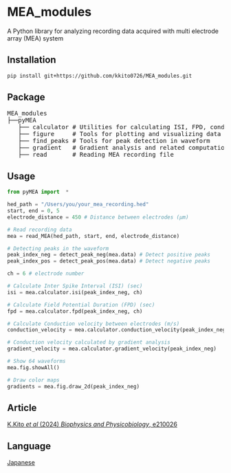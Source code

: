 # MEA_modules
A Python library for analyzing recording data acquired with multi electrode array (MEA) system

## Installation
```bash
pip install git+https://github.com/kkito0726/MEA_modules.git
```

## Package
<pre>
MEA_modules
├──pyMEA
   ├── calculator # Utilities for calculating ISI, FPD, conduction velocity, and more
   ├── figure     # Tools for plotting and visualizing data
   ├── find_peaks # Tools for peak detection in waveform
   ├── gradient   # Gradient analysis and related computations
   ├── read       # Reading MEA recording file
</pre>

## Usage
```python
from pyMEA import  *

hed_path = "/Users/you/your_mea_recording.hed"
start, end = 0, 5
electrode_distance = 450 # Distance between electrodes (μm)

# Read recording data
mea = read_MEA(hed_path, start, end, electrode_distance)

# Detecting peaks in the waveform
peak_index_neg = detect_peak_neg(mea.data) # Detect positive peaks
peak_index_pos = detect_peak_pos(mea.data) # Detect negative peaks

ch = 6 # electrode number

# Calculate Inter Spike Interval (ISI) (sec)
isi = mea.calculator.isi(peak_index_neg, ch)

# Calculate Field Potential Duration (FPD) (sec)
fpd = mea.calculator.fpd(peak_index_neg, ch)

# Calculate Conduction velocity between electrodes (m/s)
conduction_velocity = mea.calculator.conduction_velocity(peak_index_neg, ch, ch+1)

# Conduction velocity calculated by gradient analysis
gradient_velocity = mea.calculator.gradient_velocity(peak_index_neg)

# Show 64 waveforms
mea.fig.showAll()

# Draw color maps
gradients = mea.fig.draw_2d(peak_index_neg)
```
## Article
[K.Kito *et al* (2024) *Biophysics and Physicobiology*, e210026](https://doi.org/10.2142/biophysico.bppb-v21.0026)

## Language
[Japanese](./README_ja.md)
